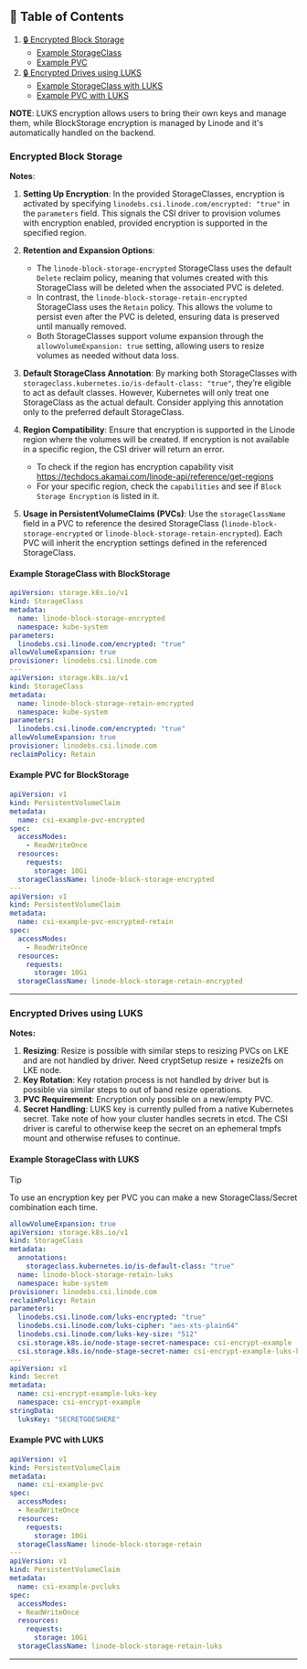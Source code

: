 ## 📜 Table of Contents

1. [🔒 Encrypted Block Storage](#encrypted-block-storage)
    - [Example StorageClass](#example-storageclass-with-blockstorage)
    - [Example PVC](#example-pvc-for-blockstorage)
2. [🔒 Encrypted Drives using LUKS](#encrypted-drives-using-luks)
    - [Example StorageClass with LUKS](#example-storageclass-with-luks)
    - [Example PVC with LUKS](#example-pvc-with-luks)

**NOTE**: LUKS encryption allows users to bring their own keys and manage them, while BlockStorage encryption is managed by Linode and it's automatically handled on the backend.

### Encrypted Block Storage

**Notes**:

1. **Setting Up Encryption**: In the provided StorageClasses, encryption is activated by specifying `linodebs.csi.linode.com/encrypted: "true"` in the `parameters` field. This signals the CSI driver to provision volumes with encryption enabled, provided encryption is supported in the specified region.
2. **Retention and Expansion Options**:
    - The `linode-block-storage-encrypted` StorageClass uses the default `Delete` reclaim policy, meaning that volumes created with this StorageClass will be deleted when the associated PVC is deleted.
    - In contrast, the `linode-block-storage-retain-encrypted` StorageClass uses the `Retain` policy. This allows the volume to persist even after the PVC is deleted, ensuring data is preserved until manually removed.
    - Both StorageClasses support volume expansion through the `allowVolumeExpansion: true` setting, allowing users to resize volumes as needed without data loss.

3. **Default StorageClass Annotation**: By marking both StorageClasses with `storageclass.kubernetes.io/is-default-class: "true"`, they’re eligible to act as default classes. However, Kubernetes will only treat one StorageClass as the actual default. Consider applying this annotation only to the preferred default StorageClass.
4. **Region Compatibility**: Ensure that encryption is supported in the Linode region where the volumes will be created. If encryption is not available in a specific region, the CSI driver will return an error.
   - To check if the region has encryption capability visit https://techdocs.akamai.com/linode-api/reference/get-regions
   - For your specific region, check the `capabilities` and see if `Block Storage Encryption` is listed in it.
5. **Usage in PersistentVolumeClaims (PVCs)**: Use the `storageClassName` field in a PVC to reference the desired StorageClass (`linode-block-storage-encrypted` or `linode-block-storage-retain-encrypted`). Each PVC will inherit the encryption settings defined in the referenced StorageClass.

#### Example StorageClass with BlockStorage

```yaml
apiVersion: storage.k8s.io/v1
kind: StorageClass
metadata:
  name: linode-block-storage-encrypted
  namespace: kube-system
parameters:
  linodebs.csi.linode.com/encrypted: "true"
allowVolumeExpansion: true
provisioner: linodebs.csi.linode.com
---
apiVersion: storage.k8s.io/v1
kind: StorageClass
metadata:
  name: linode-block-storage-retain-encrypted
  namespace: kube-system
parameters:
  linodebs.csi.linode.com/encrypted: "true"
allowVolumeExpansion: true
provisioner: linodebs.csi.linode.com
reclaimPolicy: Retain
```

#### Example PVC for BlockStorage

```yaml
apiVersion: v1
kind: PersistentVolumeClaim
metadata:
  name: csi-example-pvc-encrypted
spec:
  accessModes:
    - ReadWriteOnce
  resources:
    requests:
      storage: 10Gi
  storageClassName: linode-block-storage-encrypted
---
apiVersion: v1
kind: PersistentVolumeClaim
metadata:
  name: csi-example-pvc-encrypted-retain
spec:
  accessModes:
    - ReadWriteOnce
  resources:
    requests:
      storage: 10Gi
  storageClassName: linode-block-storage-retain-encrypted
```

---

### Encrypted Drives using LUKS

**Notes:**

1. **Resizing**: Resize is possible with similar steps to resizing PVCs on LKE and are
    not handled by driver.  Need cryptSetup resize + resize2fs on LKE node.
2. **Key Rotation**: Key rotation process is not handled by driver but is possible via similar
    steps to out of band resize operations.
3. **PVC Requirement**: Encryption only possible on a new/empty PVC.
4. **Secret Handling**: LUKS key is currently pulled from a native Kubernetes secret.
    Take note of how your cluster handles secrets in etcd.
    The CSI driver is careful to otherwise keep the secret on an ephemeral tmpfs
    mount and otherwise refuses to continue.

#### Example StorageClass with LUKS

> [!TIP]
> To use an encryption key per PVC you can make a new StorageClass/Secret
> combination each time.

```yaml
allowVolumeExpansion: true
apiVersion: storage.k8s.io/v1
kind: StorageClass
metadata:
  annotations:
    storageclass.kubernetes.io/is-default-class: "true"
  name: linode-block-storage-retain-luks
  namespace: kube-system
provisioner: linodebs.csi.linode.com
reclaimPolicy: Retain
parameters:
  linodebs.csi.linode.com/luks-encrypted: "true"
  linodebs.csi.linode.com/luks-cipher: "aes-xts-plain64"
  linodebs.csi.linode.com/luks-key-size: "512"
  csi.storage.k8s.io/node-stage-secret-namespace: csi-encrypt-example
  csi.storage.k8s.io/node-stage-secret-name: csi-encrypt-example-luks-key
---
apiVersion: v1
kind: Secret
metadata:
  name: csi-encrypt-example-luks-key
  namespace: csi-encrypt-example
stringData:
  luksKey: "SECRETGOESHERE"  
```

#### Example PVC with LUKS

```yaml
apiVersion: v1
kind: PersistentVolumeClaim
metadata:
  name: csi-example-pvc
spec:
  accessModes:
  - ReadWriteOnce
  resources:
    requests:
      storage: 10Gi
  storageClassName: linode-block-storage-retain
---
apiVersion: v1
kind: PersistentVolumeClaim
metadata:
  name: csi-example-pvcluks
spec:
  accessModes:
  - ReadWriteOnce
  resources:
    requests:
      storage: 10Gi
  storageClassName: linode-block-storage-retain-luks
```
---